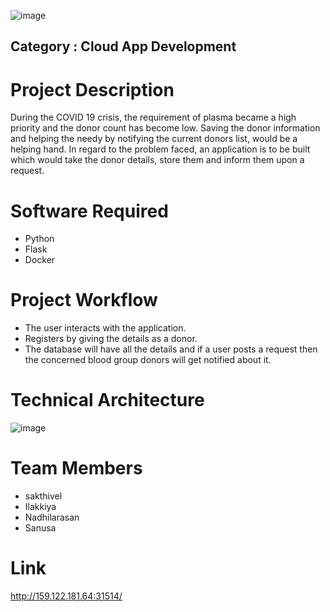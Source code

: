 ![image](https://user-images.githubusercontent.com/53329034/195816857-68ceb182-6c34-40d1-b398-0d7d6ecf647d.png)
## Category : Cloud App Development

 # Project Description
During the COVID 19 crisis, the requirement of plasma became a high priority and the donor count has become low. Saving the donor information and helping the needy by notifying the current donors list, would be a helping hand. In regard to the problem faced, an application is to be built which would take the donor details, store them and inform them upon a request.

# Software Required
 - Python
 - Flask
 - Docker
 
 # Project Workflow
 - The user interacts with the application.
 - Registers by giving the details as a donor.
 - The database will have all the details and if a user posts a request then the concerned blood group donors will get notified about it.
 
 # Technical Architecture
 ![image](https://user-images.githubusercontent.com/53329034/195811701-cf656d0f-3a34-4f8c-b26c-e40c153e0ac4.png)

# Team Members
 - sakthivel
 - Ilakkiya
 - Nadhilarasan
 - Sanusa
 
 
# Link

http://159.122.181.64:31514/